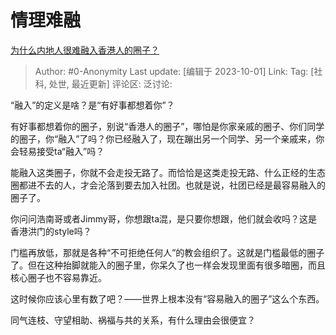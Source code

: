 # 情理难融
[为什么内地人很难融入香港人的圈子？](https://www.zhihu.com/question/19805894/answer/3232485541)

> Author: #0-Anonymity
> Last update: [编辑于 2023-10-01]
> Link:
> Tag: [社科, 处世, 最近更新]
> 评论区:
> 泛讨论:

“融入”的定义是啥？是“有好事都想着你”？

有好事都想着你的圈子，别说“香港人的圈子”，哪怕是你家亲戚的圈子、你们同学的圈子，你“融入”了吗？你已经融入了，现在蹦出另一个同学、另一个亲戚来，你会轻易接受ta“融入”吗？

能融入这类圈子，你就不会走投无路了。而恰恰是这类走投无路、什么正经的生态圈都进不去的人，才会沦落到要去加入社团。也就是说，社团已经是最容易融入的圈子了。

你问问浩南哥或者Jimmy哥，你想跟ta混，是只要你想跟，他们就会收吗？这是香港洪门的style吗？

门槛再放低，那就是各种“不可拒绝任何人”的教会组织了。这就是门槛最低的圈子了。但在这种抬脚就能入的圈子里，你呆久了也一样会发现里面有很多暗圈，而且核心圈子也不容易靠近。

这时候你应该心里有数了吧？——世界上根本没有“容易融入的圈子”这么个东西。

同气连枝、守望相助、祸福与共的关系，有什么理由会很便宜？